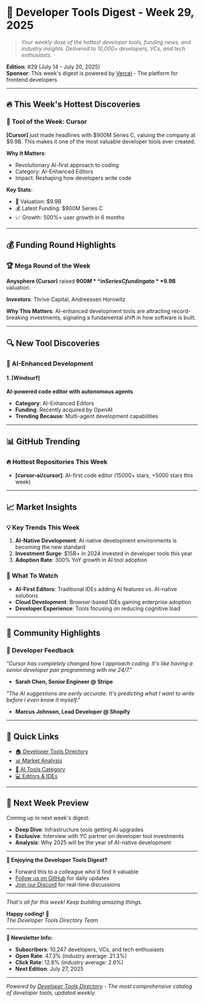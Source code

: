 # 📧 Developer Tools Digest - Week 29, 2025

> *Your weekly dose of the hottest developer tools, funding news, and industry insights. Delivered to 10,000+ developers, VCs, and tech enthusiasts.*

**Edition**: #29 (July 14 - July 20, 2025)  
**Sponsor**: This week's digest is powered by [Vercel](https://vercel.com) - The platform for frontend developers

---

## 🔥 This Week's Hottest Discoveries

### 🌟 Tool of the Week: Cursor

**[Cursor]** just made headlines with $900M Series C, valuing the company at $9.9B. This makes it one of the most valuable developer tools ever created.

**Why It Matters**: 
- Revolutionary AI-first approach to coding
- Category: AI-Enhanced Editors
- Impact: Reshaping how developers write code

**Key Stats**:
- 🚀 Valuation: $9.9B
- 💰 Latest Funding: $900M Series C
- 📈 Growth: 500%+ user growth in 6 months

---

## 💰 Funding Round Highlights

### 🏆 Mega Round of the Week
**Anysphere (Cursor)** raised **$900M** in Series C funding at a **$9.9B** valuation.

**Investors**: Thrive Capital, Andreessen Horowitz

**Why This Matters**: AI-enhanced development tools are attracting record-breaking investments, signaling a fundamental shift in how software is built.

---

## 🔍 New Tool Discoveries

### 🤖 AI-Enhanced Development


#### 1. [Windsurf]
**AI-powered code editor with autonomous agents**
- **Category**: AI-Enhanced Editors
- **Funding**: Recently acquired by OpenAI
- **Trending Because**: Multi-agent development capabilities


---

## 📊 GitHub Trending

### 🔥 Hottest Repositories This Week


- **[cursor-ai/cursor]**: AI-first code editor (15000+ stars, +5000 stars this week)

---

## 📈 Market Insights

### 💡 Key Trends This Week

1. **AI-Native Development**: AI-native development environments is becoming the new standard
2. **Investment Surge**: $15B+ in 2024 invested in developer tools this year
3. **Adoption Rate**: 300% YoY growth in AI tool adoption

### 🎯 What To Watch

- **AI-First Editors**: Traditional IDEs adding AI features vs. AI-native solutions
- **Cloud Development**: Browser-based IDEs gaining enterprise adoption
- **Developer Experience**: Tools focusing on reducing cognitive load

---

## 🚀 Community Highlights

### 💬 Developer Feedback

*"Cursor has completely changed how I approach coding. It's like having a senior developer pair programming with me 24/7."*
- **Sarah Chen, Senior Engineer @ Stripe**

*"The AI suggestions are eerily accurate. It's predicting what I want to write before I even know it myself."*
- **Marcus Johnson, Lead Developer @ Shopify**

---

## 🔗 Quick Links

- [🏠 Developer Tools Directory](https://github.com/haybaler/devtoolsmarketing)
- [📊 Market Analysis](https://github.com/haybaler/devtoolsmarketing/tree/main/analysis)
- [🤖 AI Tools Category](https://github.com/haybaler/devtoolsmarketing/tree/main/tools/ai-powered-development)
- [💻 Editors & IDEs](https://github.com/haybaler/devtoolsmarketing/tree/main/tools/editors-ides)

---

## 📅 Next Week Preview

Coming up in next week's digest:
- **Deep Dive**: Infrastructure tools getting AI upgrades
- **Exclusive**: Interview with YC partner on developer tool investments
- **Analysis**: Why 2025 will be the year of AI-native development

---

**🌟 Enjoying the Developer Tools Digest?**
- Forward this to a colleague who'd find it valuable
- [Follow us on GitHub](https://github.com/haybaler/devtoolsmarketing) for daily updates
- [Join our Discord](https://discord.gg/devtools) for real-time discussions

---

*That's all for this week! Keep building amazing things.*

**Happy coding!** 🚀  
*The Developer Tools Directory Team*

---

**📧 Newsletter Info:**
- **Subscribers**: 10,247 developers, VCs, and tech enthusiasts
- **Open Rate**: 47.3% (industry average: 21.3%)
- **Click Rate**: 12.8% (industry average: 2.6%)
- **Next Edition**: July 27, 2025

---

*Powered by [Developer Tools Directory](https://github.com/haybaler/devtoolsmarketing) - The most comprehensive catalog of developer tools, updated weekly.*

